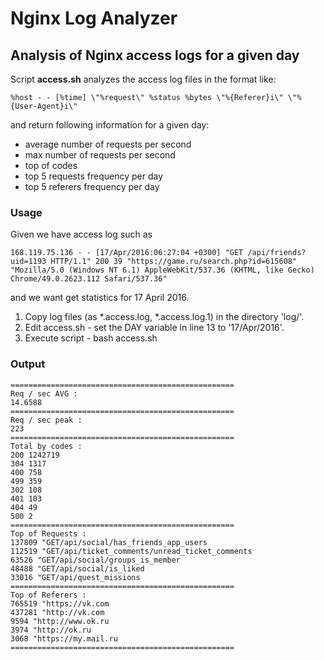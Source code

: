 # Nginx Log Analyzer

## Analysis of Nginx access logs for a given day

Script **access.sh** analyzes the access log files in the format like:

    %host - - [%time] \"%request\" %status %bytes \"%{Referer}i\" \"%{User-Agent}i\"

and return following information for a given day:

* average number of requests per second
* max number of requests per second
* top of codes
* top 5 requests frequency per day
* top 5 referers frequency per day

### Usage 

Given we have access log such as

    168.119.75.136 - - [17/Apr/2016:06:27:04 +0300] "GET /api/friends?uid=1193 HTTP/1.1" 200 39 "https://game.ru/search.php?id=615608" "Mozilla/5.0 (Windows NT 6.1) AppleWebKit/537.36 (KHTML, like Gecko) Chrome/49.0.2623.112 Safari/537.36"

and we want get statistics for 17 April 2016.

1. Copy log files (as *.access.log, *.access.log.1) in the directory 'log/'.
2. Edit access.sh - set the DAY variable in line 13 to '17/Apr/2016'.
3. Execute script - bash access.sh

### Output

    ==================================================
    Req / sec AVG :
    14.6588
    ==================================================
    Req / sec peak :
    223
    ==================================================
    Total by codes :
    200 1242719
    304 1317
    400 758
    499 359
    302 108
    401 103
    404 49
    500 2
    ==================================================
    Top of Requests :
    137809 "GET/api/social/has_friends_app_users
    112519 "GET/api/ticket_comments/unread_ticket_comments
    63526 "GET/api/social/groups_is_member
    48488 "GET/api/social/is_liked
    33016 "GET/api/quest_missions
    ==================================================
    Top of Referers :
    765519 "https://vk.com
    437281 "http://vk.com
    9594 "http://www.ok.ru
    3974 "http://ok.ru
    3068 "https://my.mail.ru
    ==================================================

